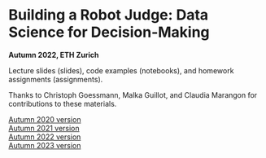 # Building a Robot Judge: Data Science for Decision-Making
**Autumn 2022, ETH Zurich**

Lecture slides (slides), code examples (notebooks), and homework assignments (assignments).

Thanks to Christoph Goessmann, Malka Guillot, and Claudia Marangon for contributions to these materials.

[Autumn 2020 version](https://github.com/elliottash/robot_judge_2020) <br>
[Autumn 2021 version](https://github.com/elliottash/robot_judge_2021) <br>
[Autumn 2022 version](https://github.com/elliottash/robot_judge_2022) <br>
[Autumn 2023 version](https://github.com/elliottash/robot_judge_2023)

